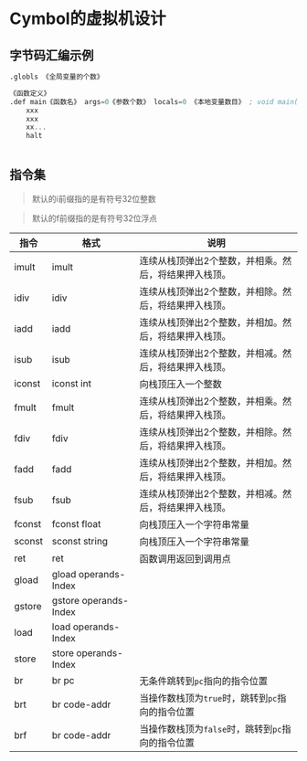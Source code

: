 # Cymbol的虚拟机设计

## 字节码汇编示例

```asm
.globls 《全局变量的个数》

《函数定义》
.def main《函数名》 args=0《参数个数》 locals=0 《本地变量数目》 ; void main()
    xxx
    xxx
    xx...
    halt
    
```

## 指令集

> 默认的i前缀指的是有符号32位整数

> 默认的f前缀指的是有符号32位浮点

| 指令     | 格式                      | 说明                             |
|--------|-------------------------|--------------------------------|
| imult  | imult                   | 连续从栈顶弹出2个整数，并相乘。然后，将结果押入栈顶。    |
| idiv   | idiv                    | 连续从栈顶弹出2个整数，并相除。然后，将结果押入栈顶。    |
| iadd   | iadd                    | 连续从栈顶弹出2个整数，并相加。然后，将结果押入栈顶。    |
| isub   | isub                    | 连续从栈顶弹出2个整数，并相减。然后，将结果押入栈顶。    |
| iconst | iconst int              | 向栈顶压入一个整数                      |
| fmult  | fmult                   | 连续从栈顶弹出2个整数，并相乘。然后，将结果押入栈顶。    |
| fdiv   | fdiv                    | 连续从栈顶弹出2个整数，并相除。然后，将结果押入栈顶。    |
| fadd   | fadd                    | 连续从栈顶弹出2个整数，并相加。然后，将结果押入栈顶。    |
| fsub   | fsub                    | 连续从栈顶弹出2个整数，并相减。然后，将结果押入栈顶。    |
| fconst | fconst float            | 向栈顶压入一个字符串常量                   |
| sconst | sconst string           | 向栈顶压入一个字符串常量                   |
| ret    | ret                     | 函数调用返回到调用点                     |
| gload  | gload operands-Index    |                                |
| gstore | gstore   operands-Index |                                |
| load   | load operands-Index     |                                |
| store  | store   operands-Index  |                                |
| br     | br   pc                 | 无条件跳转到`pc`指向的指令位置              |
| brt    | br   code-addr          | 当操作数栈顶为`true`时，跳转到`pc`指向的指令位置  |
| brf    | br code-addr            | 当操作数栈顶为`false`时，跳转到`pc`指向的指令位置 |



